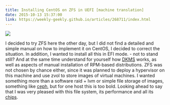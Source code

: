 ```yaml
---
title: Installing CentOS on ZFS in UEFI [machine translation]
date: 2015-10-13 15:37:00
link: https://weekly-geekly.github.io/articles/268711/index.html
---
```


![](https://habrastorage.org/files/fcc/619/ae4/fcc619ae4bb7418980f542ed02978583.png)


I decided to try ZFS here the other day, but I did not find a detailed and simple manual on how to implement it on CentOS, I decided to correct the situation. In addition, I wanted to install all this in EFI mode. - not to stand still? And at the same time understand for yourself how [DKMS](https://ru.wikipedia.org/wiki/Dynamic_Kernel_Module_Support) works, as well as aspects of manual installation of RPM-based distributions.
ZFS was not chosen by chance either, since it was planned to deploy a hypervisor on this machine and use zvol to store images of virtual machines. I wanted something more than a software raid + lvm or simple file storage of images, something like [ceph](https://ru.wikipedia.org/wiki/Ceph_File_System), but for one host this is too bold. Looking ahead to say that I was very pleased with this file system, its performance and all its [chips](http://xgu.ru/wiki/ZFS).

<!--more-->
